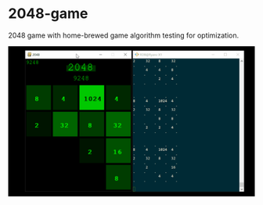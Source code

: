 # 2048-game
2048 game with home-brewed game algorithm testing for optimization.

![2048-game demo gif](./2048-game.gif)
